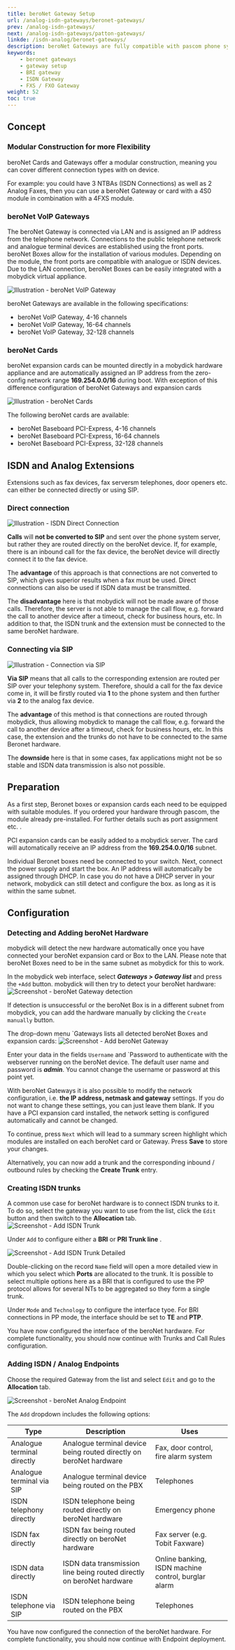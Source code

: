 ```yaml
---
title: beroNet Gateway Setup
url: /analog-isdn-gateways/beronet-gateways/
prev: /analog-isdn-gateways/
next: /analog-isdn-gateways/patton-gateways/
linkde: /isdn-analog/beronet-gateways/
description: beroNet Gateways are fully compatible with pascom phone systems and offer cost effective multi technology communication solutions.
keywords: 
    - beronet gateways
    - gateway setup
    - BRI gateway
    - ISDN Gateway
    - FXS / FXO Gateway
weight: 52
toc: true
---
```


## Concept

### Modular Construction for more Flexibility
beroNet Cards and Gateways offer a modular construction, meaning you can cover different connection types with on device.
<!--//FixMe![Illustration - modular Gateway](../../images/beronet_gateway_beispiel.jpg?width=90% "Modular Gateways Solutions from beroNet")-->

For example: you could have 3 NTBAs (ISDN Connections) as well as 2 Analog Faxes, then you can use a beroNet Gateway or card with a 4S0 module in combination with a 4FXS module.

### beroNet VoIP Gateways
The beroNet Gateway is connected via LAN and is assigned an IP address from the telephone network. Connections to the
public telephone network and analogue terminal devices are established using the front ports. beroNet Boxes allow for the
installation of various modules. Depending on the module, the front ports are compatible with analogue or ISDN devices.
Due to the LAN connection, beroNet Boxes can be easily integrated with a mobydick virtual appliance.

![Illustration - beroNet VoIP Gateway](../../images/beronet_voip_gateway.png?width=90% "beroNet VoIP Gateway Network Setup")

beroNet Gateways are available in the following specifications:

* beroNet VoIP Gateway, 4-16 channels
* beroNet VoIP Gateway, 16-64 channels
* beroNet VoIP Gateway, 32-128 channels

### beroNet Cards
beroNet expansion cards can be mounted directly in a mobydick hardware appliance and are automatically assigned an IP address from the zero-config network range **169.254.0.0/16** during boot. With exception of this difference configuration of beroNet Gateways and expansion cards

![Illustration - beroNet Cards](../../images/beronet_card.png "beroNet VoIP Cards")

The following beroNet cards are available:

* beroNet Baseboard PCI-Express, 4-16 channels
* beroNet Baseboard PCI-Express, 16-64 channels
* beroNet Baseboard PCI-Express, 32-128 channels


## ISDN and Analog Extensions
Extensions such as fax devices, fax serversm telephones, door openers etc. can either be connected directly or using SIP.

### Direct connection

![Illustration - ISDN Direct Connection](../../images/beronet_direct.png?width=90% "Direct Connection over ISDN Gateway")

**Calls** will **not be converted to SIP** and sent over the phone system server, but rather they are routed directly on the beroNet device. If, for example, there is an inbound call for the fax device, the beroNet device will directly connect it to the fax device. 

The **advantage** of this approach is that connections are not converted to SIP, which gives superior results when a fax must be used. Direct connections can also be used if ISDN data must be transmitted. 

The **disadvantage** here is that mobydick will not be made aware of those calls. Therefore, the server is not able to manage the call flow, e.g. forward the call to another device after a timeout, check for business hours, etc. In addition to that, the ISDN trunk and the extension must be connected to the same beroNet hardware.

### Connecting via SIP

![Illustration - Connection via SIP](../../images/beronet_via_sip.png?width=90% "Anbindung via SIP over Gateway")

**Via SIP** means that all calls to the corresponding extension are routed per SIP over your telephony system. Therefore, should a call for the fax device come in, it will be firstly routed via **1** to the phone system and then further via **2** to the analog fax device.

The **advantage** of this method is that connections are routed through mobydick, thus allowing mobydick to manage the call flow, e.g. forward the call to another device after a timeout, check for business hours, etc. In this case, the extension and the trunks do not have to be connected to the same Beronet hardware.

The **downside** here is that in some cases, fax applications might not be so stable and ISDN data transmission is also not possible.

## Preparation

As a first step, Beronet boxes or expansion cards each need to be equipped with suitable modules. If you ordered your hardware through pascom, the module already pre-installed. For further details such as port assignment etc. <!--please see the [beroNet documentation] (http://wiki.beronet.com/index.php/beroNetDocuV2)//fixme-->.

PCI expansion cards can be easily added to a mobydick server. The card will automatically receive an IP address from the **169.254.0.0/16** subnet.

Individual Beronet boxes need be connected to your switch. Next, connect the power supply and start the box. An IP address will automatically be assigned through DHCP. In case you do not have a DHCP server in your network, mobydick can still detect and configure the box. as long as it is within the same subnet.


## Configuration

### Detecting and Adding beroNet Hardware
mobydick will detect the new hardware automatically once you have connected your beroNet expansion card or Box to the LAN. Please note that beroNet Boxes need to be in the same subnet as mobydick for this to work.

In the mobydick web interface, select ***Gateways > Gateway list*** and press the `+Add` button. mobydick will then try to detect your beroNet hardware:
![Screenshot - beroNet Gateway detection](../../images/beronet_detect.png?width=60% "Detect new beroNet Gateway")

If detection is unsuccessful or the beroNet Box is in a different subnet from mobydick, you can add the hardware manually by clicking the `Create manually` button.

The drop-down menu `Gateways lists all detected beroNet Boxes and expansion cards:
![Screenshot - Add beroNet Gateway](../../images/new_beronet_gateway.png?width=90% "Add new beroNet Gateway")

Enter your data in the fields `Username` and `Password to authenticate with the webserver running on the beroNet device. The default user name and password is ***admin***. You cannot change the username or password at this point yet.

With beroNet Gateways it is also possible to modify the network configuration, i.e. **the IP address, netmask and gateway** settings. If you do not want to change these settings, you can just leave them blank. If you have a PCI expansion card installed, the network setting is configured automatically and cannot be changed. 

To continue, press `Next` which will lead to a summary screen highlight which modules are installed on each beroNet card or Gateway. Press **Save** to store your changes. 

Alternatively, you can now add a trunk and the corresponding inbound / outbound rules by checking the **Create Trunk** entry.

### Creating ISDN trunks
A common use case for beroNet hardware is to connect ISDN trunks to it. To do so, select the gateway you want to use from the list, click the `Edit` button and then switch to the **Allocation** tab.
![Screenshot - Add ISDN Trunk](../../images/beronet_isdn_trunk_add.png?width=90% "ISDN Trunk via beroNet add")

Under `Add` to configure either a **BRI** or **PRI Trunk line** . 

![Screenshot - Add ISDN Trunk Detailed](../../images/beronet_isdn_trunk_add_detail.png?width=90% "Add ISDN trunk via beroNet Gateway")

Double-clicking on the record `Name` field will open a more detailed view in which you select which **Ports** are allocated to the trunk. It is possible to select multiple options here as a BRI that is configured to use the PP protocol allows for several NTs to be aggregated so they form a single trunk.

Under `Mode` and `Technology` to configure the interface tyoe. For BRI connections in PP mode, the interface should be set to **TE** and **PTP**. 

You have now configured the interface of the beroNet hardware. For complete functionality, you should now continue with Trunks and Call Rules configuration.

### Adding ISDN / Analog Endpoints


Choose the required Gateway from the list and select `Edit` and go to the **Allocation** tab.

![Screenshot - beroNet Analog Endpoint](../../images/beronet_analog_add.png?width=90% "Add Analog Endpoint via beroNet")

The `Add` dropdown includes the following options:

|Type            |Description   |Uses |
|---------------|---------------|---------------|
|Analogue terminal directly | Analogue terminal device being routed directly on beroNet hardware| Fax, door control, fire alarm system|
|Analogue terminal via SIP| Analogue terminal device being routed on the PBX| Telephones|
|ISDN telephony directly| ISDN telephone being routed directly on beroNet hardware| Emergency phone|
|ISDN fax directly| ISDN fax being routed directly on beroNet hardware| Fax server (e.g. Tobit Faxware)|
|ISDN data directly| ISDN data transmission line being routed directly on beroNet hardware| Online banking, ISDN machine control, burglar alarm|
|ISDN telephone via SIP| ISDN telephone being routed on the PBX| Telephones|


You have now configured the connection of the beroNet hardware. For complete functionality, you should now continue with Endpoint deployment.